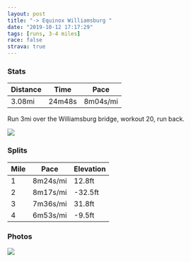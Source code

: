```yaml
---
layout: post
title: "-> Equinox Williamsburg "
date: "2019-10-12 17:17:29"
tags: [runs, 3-4 miles]
race: false
strava: true
---
```


### Stats

| Distance | Time | Pace |
|----------|------|------|
|3.08mi|24m48s|8m04s/mi|

Run 3mi over the Williamsburg bridge, workout 20, run back.

<img src='https://maps.googleapis.com/maps/api/staticmap?maptype=roadmap&path=enc:iurwFdbqbM@EZEpAXb@n@NFh@d@d@TTRLHLAXLN@LD\RTTn@b@~@f@TXv@d@NTPLRHJ?f@\^LZVLTbBr@LNTLd@h@\NXDn@\TRb@Tr@t@TN^^b@Zp@TXPLNPFvB`BTTVHj@\p@l@fAx@`@P\HRVPNPFNBVs@f@c@@EOu@H@FFDL?PXlBf@XF@Rd@L@z@f@b@JPJTFVNlA`@|@h@x@TPBHD^LZBx@Rl@ZN?JGZaA^o@ALDAj@{ARWRo@Jc@@OPaAZq@J[XcALq@Pk@Lm@COHa@LMFMb@aBj@aB?]GEIa@BW\s@Li@LQTc@La@f@mAVgAF_@?MR{@TeBNeAFaAr@eCTgAR_BZcBh@uB`@}Bb@_BfAcGH]R]TaAFg@l@yBHq@f@_BBQBw@Da@^}A\}BDi@b@_BJs@\}AP_ATw@^cCBa@JUf@_CJmAAe@B]^yBJc@b@{@HSPeANa@P}A\mAToARg@v@aAVo@\mA^{Bl@iCZeBHs@Vq@b@{@?QOGEMIIC@BEAQIKI?OGEE_@OUS_Ai@w@]aAk@UEe@WQQ[UISYKKAe@SQO_@MQMUKWGu@i@_A[YYs@eAUS_AkAWk@EEMCMGk@g@&key=AIzaSyC1MId7bFpkLXNAaYhBSTb8jLyiSqzbDtM&size=800x800&markers=color:yellow|label:S|40.73317,-73.98451&markers=color:green|label:F|40.71585999999999,-73.9599200000001'>

### Splits

| Mile | Pace | Elevation |
|------|------|-----------|
|1|8m24s/mi|12.8ft|
|2|8m17s/mi|-32.5ft|
|3|7m36s/mi|31.8ft|
|4|6m53s/mi|-9.5ft|

### Photos
<img src='https://dgtzuqphqg23d.cloudfront.net/iCOSxuJAGa7KLosvehPOTm86zX7cfzu-opWpSOSc1Hw-615x768.jpg'>
